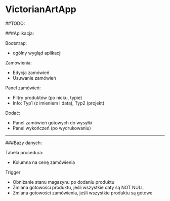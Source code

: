 # VictorianArtApp
##TODO:

###Aplikacja:

Bootstrap:
* ogólny wygląd aplikacji

Zamówienia:
* Edycja zamówień
* Usuwanie zamówień

Panel zamówień:
* Filtry produktów (po nicku, typie)
* Info: Typ1 (z imieniem i datą), Typ2 (projekt)

Dodać:
* Panel zamówień gotowych do wysyłki
* Panel wykończeń (po wydrukowaniu)
_______________________
###Bazy danych:

Tabela procedura:
* Kolumna na cenę zamówienia

Trigger
* Obniżanie stanu magazynu po dodaniu produktu
* Zmiana gotowości produktu, jeśli wszystkie daty są NOT NULL
* Zmiana gotowości zamówienia, jeśli wszystkie produktu są gotowe